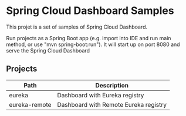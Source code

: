 # Spring Cloud Dashboard Samples

This projet is a set of samples of Spring Cloud Dashboard.

Run projects as a Spring Boot app (e.g. import into IDE and run
main method, or use "mvn spring-boot:run"). It will start up on port
8080 and serve the Spring Cloud Dashboard

## Projects

| Path             | Description                            |
|------------------|----------------------------------------|
| eureka           | Dashboard with Eureka registry         |
| eureka-remote    | Dashboard with Remote Eureka registry  |